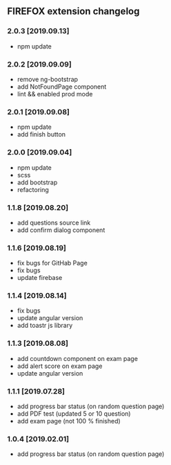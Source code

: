 ## FIREFOX extension changelog

### 2.0.3 [2019.09.13]

- npm update

### 2.0.2 [2019.09.09]

- remove ng-bootstrap
- add NotFoundPage component
- lint && enabled prod mode

### 2.0.1 [2019.09.08]

- npm update
- add finish button 

### 2.0.0 [2019.09.04]

- npm update
- scss
- add bootstrap
- refactoring

### 1.1.8 [2019.08.20]

- add questions source link
- add confirm dialog component

### 1.1.6 [2019.08.19]

- fix bugs for GitHab Page
- fix bugs
- update firebase

### 1.1.4 [2019.08.14]

- fix bugs
- update angular version
- add toastr js library

### 1.1.3 [2019.08.08]

- add countdown component on exam page
- add alert score on exam page
- update angular version

### 1.1.1 [2019.07.28]

- add progress bar status (on random question page)
- add PDF test (updated 5 or 10 question)
- add exam page (not 100 % finished)

### 1.0.4 [2019.02.01]

- add progress bar status (on random question page)

